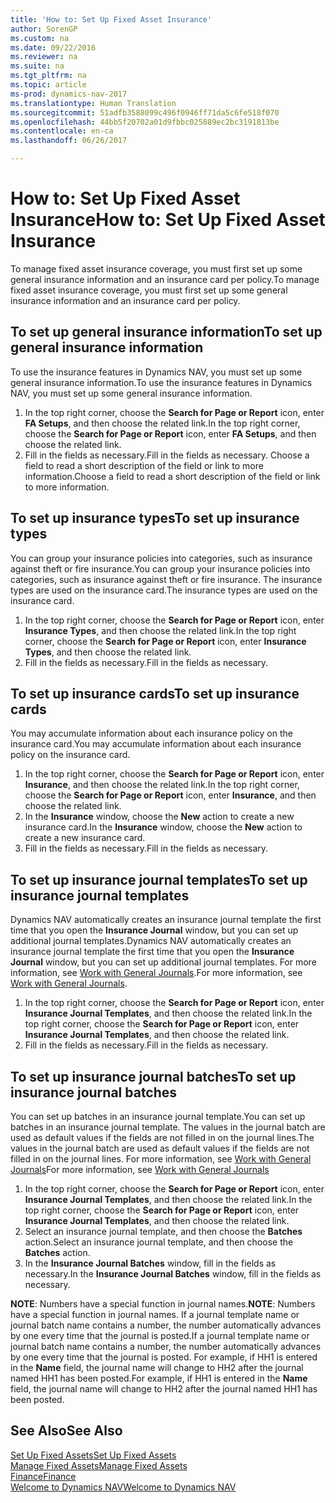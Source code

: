 ```yaml
---
title: 'How to: Set Up Fixed Asset Insurance'
author: SorenGP
ms.custom: na
ms.date: 09/22/2016
ms.reviewer: na
ms.suite: na
ms.tgt_pltfrm: na
ms.topic: article
ms-prod: dynamics-nav-2017
ms.translationtype: Human Translation
ms.sourcegitcommit: 51adfb3588099c496f0946ff71da5c6fe518f070
ms.openlocfilehash: 44bb5f20702a01d9fbbc025889ec2bc3191813be
ms.contentlocale: en-ca
ms.lasthandoff: 06/26/2017

---
```


# <a name="how-to-set-up-fixed-asset-insurance"></a><span data-ttu-id="ec584-102">How to: Set Up Fixed Asset Insurance</span><span class="sxs-lookup"><span data-stu-id="ec584-102">How to: Set Up Fixed Asset Insurance</span></span>
<span data-ttu-id="ec584-103">To manage fixed asset insurance coverage, you must first set up some general insurance information and an insurance card per policy.</span><span class="sxs-lookup"><span data-stu-id="ec584-103">To manage fixed asset insurance coverage, you must first set up some general insurance information and an insurance card per policy.</span></span>

## <a name="to-set-up-general-insurance-information"></a><span data-ttu-id="ec584-104">To set up general insurance information</span><span class="sxs-lookup"><span data-stu-id="ec584-104">To set up general insurance information</span></span>  
<span data-ttu-id="ec584-105">To use the insurance features in Dynamics NAV, you must set up some general insurance information.</span><span class="sxs-lookup"><span data-stu-id="ec584-105">To use the insurance features in Dynamics NAV, you must set up some general insurance information.</span></span>  
1. <span data-ttu-id="ec584-106">In the top right corner, choose the **Search for Page or Report** icon, enter **FA Setups**, and then choose the related link.</span><span class="sxs-lookup"><span data-stu-id="ec584-106">In the top right corner, choose the **Search for Page or Report** icon, enter **FA Setups**, and then choose the related link.</span></span>  
2. <span data-ttu-id="ec584-107">Fill in the fields as necessary.</span><span class="sxs-lookup"><span data-stu-id="ec584-107">Fill in the fields as necessary.</span></span> <span data-ttu-id="ec584-108">Choose a field to read a short description of the field or link to more information.</span><span class="sxs-lookup"><span data-stu-id="ec584-108">Choose a field to read a short description of the field or link to more information.</span></span>  

## <a name="to-set-up-insurance-types"></a><span data-ttu-id="ec584-109">To set up insurance types</span><span class="sxs-lookup"><span data-stu-id="ec584-109">To set up insurance types</span></span>  
<span data-ttu-id="ec584-110">You can group your insurance policies into categories, such as insurance against theft or fire insurance.</span><span class="sxs-lookup"><span data-stu-id="ec584-110">You can group your insurance policies into categories, such as insurance against theft or fire insurance.</span></span> <span data-ttu-id="ec584-111">The insurance types are used on the insurance card.</span><span class="sxs-lookup"><span data-stu-id="ec584-111">The insurance types are used on the insurance card.</span></span>
1. <span data-ttu-id="ec584-112">In the top right corner, choose the **Search for Page or Report** icon, enter **Insurance Types**, and then choose the related link.</span><span class="sxs-lookup"><span data-stu-id="ec584-112">In the top right corner, choose the **Search for Page or Report** icon, enter **Insurance Types**, and then choose the related link.</span></span>  
2. <span data-ttu-id="ec584-113">Fill in the fields as necessary.</span><span class="sxs-lookup"><span data-stu-id="ec584-113">Fill in the fields as necessary.</span></span>

## <a name="to-set-up-insurance-cards"></a><span data-ttu-id="ec584-114">To set up insurance cards</span><span class="sxs-lookup"><span data-stu-id="ec584-114">To set up insurance cards</span></span>  
<span data-ttu-id="ec584-115">You may accumulate information about each insurance policy on the insurance card.</span><span class="sxs-lookup"><span data-stu-id="ec584-115">You may accumulate information about each insurance policy on the insurance card.</span></span>  
1. <span data-ttu-id="ec584-116">In the top right corner, choose the **Search for Page or Report** icon, enter **Insurance**, and then choose the related link.</span><span class="sxs-lookup"><span data-stu-id="ec584-116">In the top right corner, choose the **Search for Page or Report** icon, enter **Insurance**, and then choose the related link.</span></span>  
2. <span data-ttu-id="ec584-117">In the **Insurance** window, choose the **New** action to create a  new insurance card.</span><span class="sxs-lookup"><span data-stu-id="ec584-117">In the **Insurance** window, choose the **New** action to create a  new insurance card.</span></span>  
3. <span data-ttu-id="ec584-118">Fill in the fields as necessary.</span><span class="sxs-lookup"><span data-stu-id="ec584-118">Fill in the fields as necessary.</span></span>

## <a name="to-set-up-insurance-journal-templates"></a><span data-ttu-id="ec584-119">To set up insurance journal templates</span><span class="sxs-lookup"><span data-stu-id="ec584-119">To set up insurance journal templates</span></span>  
<span data-ttu-id="ec584-120">Dynamics NAV automatically creates an insurance journal template the first time that you open the **Insurance Journal** window, but you can set up additional journal templates.</span><span class="sxs-lookup"><span data-stu-id="ec584-120">Dynamics NAV automatically creates an insurance journal template the first time that you open the **Insurance Journal** window, but you can set up additional journal templates.</span></span> <span data-ttu-id="ec584-121">For more information, see [Work with General Journals](ui-work-general-journals.md).</span><span class="sxs-lookup"><span data-stu-id="ec584-121">For more information, see [Work with General Journals](ui-work-general-journals.md).</span></span>  
1. <span data-ttu-id="ec584-122">In the top right corner, choose the **Search for Page or Report** icon, enter **Insurance Journal Templates**, and then choose the related link.</span><span class="sxs-lookup"><span data-stu-id="ec584-122">In the top right corner, choose the **Search for Page or Report** icon, enter **Insurance Journal Templates**, and then choose the related link.</span></span>  
2. <span data-ttu-id="ec584-123">Fill in the fields as necessary.</span><span class="sxs-lookup"><span data-stu-id="ec584-123">Fill in the fields as necessary.</span></span>

## <a name="to-set-up-insurance-journal-batches"></a><span data-ttu-id="ec584-124">To set up insurance journal batches</span><span class="sxs-lookup"><span data-stu-id="ec584-124">To set up insurance journal batches</span></span>  
<span data-ttu-id="ec584-125">You can set up batches in an insurance journal template.</span><span class="sxs-lookup"><span data-stu-id="ec584-125">You can set up batches in an insurance journal template.</span></span> <span data-ttu-id="ec584-126">The values in the journal batch are used as default values if the fields are not filled in on the journal lines.</span><span class="sxs-lookup"><span data-stu-id="ec584-126">The values in the journal batch are used as default values if the fields are not filled in on the journal lines.</span></span> <span data-ttu-id="ec584-127">For more information, see [Work with General Journals](ui-work-general-journals.md)</span><span class="sxs-lookup"><span data-stu-id="ec584-127">For more information, see [Work with General Journals](ui-work-general-journals.md)</span></span>  
1. <span data-ttu-id="ec584-128">In the top right corner, choose the **Search for Page or Report** icon, enter **Insurance Journal Templates**, and then choose the related link.</span><span class="sxs-lookup"><span data-stu-id="ec584-128">In the top right corner, choose the **Search for Page or Report** icon, enter **Insurance Journal Templates**, and then choose the related link.</span></span>  
2. <span data-ttu-id="ec584-129">Select an insurance journal template, and then choose the **Batches** action.</span><span class="sxs-lookup"><span data-stu-id="ec584-129">Select an insurance journal template, and then choose the **Batches** action.</span></span>
3. <span data-ttu-id="ec584-130">In the **Insurance Journal Batches** window, fill in the fields as necessary.</span><span class="sxs-lookup"><span data-stu-id="ec584-130">In the **Insurance Journal Batches** window, fill in the fields as necessary.</span></span>

<span data-ttu-id="ec584-131">**NOTE**: Numbers have a special function in journal names.</span><span class="sxs-lookup"><span data-stu-id="ec584-131">**NOTE**: Numbers have a special function in journal names.</span></span> <span data-ttu-id="ec584-132">If a journal template name or journal batch name contains a number, the number automatically advances by one every time that the journal is posted.</span><span class="sxs-lookup"><span data-stu-id="ec584-132">If a journal template name or journal batch name contains a number, the number automatically advances by one every time that the journal is posted.</span></span> <span data-ttu-id="ec584-133">For example, if HH1 is entered in the **Name** field, the journal name will change to HH2 after the journal named HH1 has been posted.</span><span class="sxs-lookup"><span data-stu-id="ec584-133">For example, if HH1 is entered in the **Name** field, the journal name will change to HH2 after the journal named HH1 has been posted.</span></span>

## <a name="see-also"></a><span data-ttu-id="ec584-134">See Also</span><span class="sxs-lookup"><span data-stu-id="ec584-134">See Also</span></span>
[<span data-ttu-id="ec584-135">Set Up Fixed Assets</span><span class="sxs-lookup"><span data-stu-id="ec584-135">Set Up Fixed Assets</span></span>](fa-setup.md)  
[<span data-ttu-id="ec584-136">Manage Fixed Assets</span><span class="sxs-lookup"><span data-stu-id="ec584-136">Manage Fixed Assets</span></span>](fa-manage.md)  
[<span data-ttu-id="ec584-137">Finance</span><span class="sxs-lookup"><span data-stu-id="ec584-137">Finance</span></span>](finance-setup.md)  
[<span data-ttu-id="ec584-138">Welcome to Dynamics NAV</span><span class="sxs-lookup"><span data-stu-id="ec584-138">Welcome to Dynamics NAV</span></span>](across-get-started.md)

